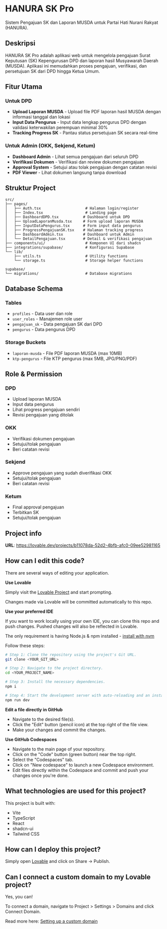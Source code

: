 # HANURA SK Pro

Sistem Pengajuan SK dan Laporan MUSDA untuk Partai Hati Nurani Rakyat (HANURA).

## Deskripsi

HANURA SK Pro adalah aplikasi web untuk mengelola pengajuan Surat Keputusan (SK) Kepengurusan DPD dan laporan hasil Musyawarah Daerah (MUSDA). Aplikasi ini memudahkan proses pengajuan, verifikasi, dan persetujuan SK dari DPD hingga Ketua Umum.

## Fitur Utama

### Untuk DPD
- **Upload Laporan MUSDA** - Upload file PDF laporan hasil MUSDA dengan informasi tanggal dan lokasi
- **Input Data Pengurus** - Input data lengkap pengurus DPD dengan validasi keterwakilan perempuan minimal 30%
- **Tracking Progress SK** - Pantau status persetujuan SK secara real-time

### Untuk Admin (OKK, Sekjend, Ketum)
- **Dashboard Admin** - Lihat semua pengajuan dari seluruh DPD
- **Verifikasi Dokumen** - Verifikasi dan review dokumen pengajuan
- **Approval System** - Setujui atau tolak pengajuan dengan catatan revisi
- **PDF Viewer** - Lihat dokumen langsung tanpa download

## Struktur Project

```
src/
├── pages/
│   ├── Auth.tsx                    # Halaman login/register
│   ├── Index.tsx                   # Landing page
│   ├── DashboardDPD.tsx           # Dashboard untuk DPD
│   ├── UploadLaporanMusda.tsx     # Form upload laporan MUSDA
│   ├── InputDataPengurus.tsx      # Form input data pengurus
│   ├── ProgressPengajuanSK.tsx    # Halaman tracking progress
│   ├── DashboardAdmin.tsx         # Dashboard untuk Admin
│   └── DetailPengajuan.tsx        # Detail & verifikasi pengajuan
├── components/ui/                  # Komponen UI dari shadcn
├── integrations/supabase/          # Konfigurasi Supabase
└── lib/
    ├── utils.ts                    # Utility functions
    └── storage.ts                  # Storage helper functions

supabase/
└── migrations/                     # Database migrations
```

## Database Schema

### Tables
- `profiles` - Data user dan role
- `user_roles` - Manajemen role user
- `pengajuan_sk` - Data pengajuan SK dari DPD
- `pengurus` - Data pengurus DPD

### Storage Buckets
- `laporan-musda` - File PDF laporan MUSDA (max 10MB)
- `ktp-pengurus` - File KTP pengurus (max 5MB, JPG/PNG/PDF)

## Role & Permission

### DPD
- Upload laporan MUSDA
- Input data pengurus
- Lihat progress pengajuan sendiri
- Revisi pengajuan yang ditolak

### OKK
- Verifikasi dokumen pengajuan
- Setujui/tolak pengajuan
- Beri catatan revisi

### Sekjend
- Approve pengajuan yang sudah diverifikasi OKK
- Setujui/tolak pengajuan
- Beri catatan revisi

### Ketum
- Final approval pengajuan
- Terbitkan SK
- Setujui/tolak pengajuan

## Project info

**URL**: https://lovable.dev/projects/b11078da-52d2-4bfb-afc0-09ee52981165

## How can I edit this code?

There are several ways of editing your application.

**Use Lovable**

Simply visit the [Lovable Project](https://lovable.dev/projects/b11078da-52d2-4bfb-afc0-09ee52981165) and start prompting.

Changes made via Lovable will be committed automatically to this repo.

**Use your preferred IDE**

If you want to work locally using your own IDE, you can clone this repo and push changes. Pushed changes will also be reflected in Lovable.

The only requirement is having Node.js & npm installed - [install with nvm](https://github.com/nvm-sh/nvm#installing-and-updating)

Follow these steps:

```sh
# Step 1: Clone the repository using the project's Git URL.
git clone <YOUR_GIT_URL>

# Step 2: Navigate to the project directory.
cd <YOUR_PROJECT_NAME>

# Step 3: Install the necessary dependencies.
npm i

# Step 4: Start the development server with auto-reloading and an instant preview.
npm run dev
```

**Edit a file directly in GitHub**

- Navigate to the desired file(s).
- Click the "Edit" button (pencil icon) at the top right of the file view.
- Make your changes and commit the changes.

**Use GitHub Codespaces**

- Navigate to the main page of your repository.
- Click on the "Code" button (green button) near the top right.
- Select the "Codespaces" tab.
- Click on "New codespace" to launch a new Codespace environment.
- Edit files directly within the Codespace and commit and push your changes once you're done.

## What technologies are used for this project?

This project is built with:

- Vite
- TypeScript
- React
- shadcn-ui
- Tailwind CSS

## How can I deploy this project?

Simply open [Lovable](https://lovable.dev/projects/b11078da-52d2-4bfb-afc0-09ee52981165) and click on Share -> Publish.

## Can I connect a custom domain to my Lovable project?

Yes, you can!

To connect a domain, navigate to Project > Settings > Domains and click Connect Domain.

Read more here: [Setting up a custom domain](https://docs.lovable.dev/features/custom-domain#custom-domain)
